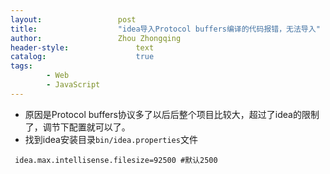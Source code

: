 ```yaml
---
layout:					post
title:					"idea导入Protocol buffers编译的代码报错，无法导入"
author:					Zhou Zhongqing
header-style:				text
catalog:					true
tags:
		- Web
		- JavaScript
---
```

- 原因是Protocol buffers协议多了以后后整个项目比较大，超过了idea的限制了，调节下配置就可以了。
- 找到idea安装目录`bin/idea.properties`文件

```
 idea.max.intellisense.filesize=92500 #默认2500
```
